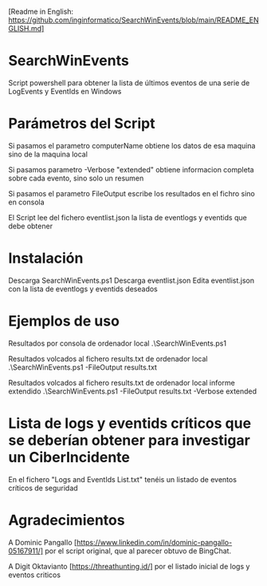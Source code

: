 [Readme in English: https://github.com/inginformatico/SearchWinEvents/blob/main/README_ENGLISH.md]

# SearchWinEvents
Script powershell para obtener la lista de últimos eventos de una serie de LogEvents y EventIds en Windows

# Parámetros del Script
Si pasamos el parametro computerName obtiene los datos de esa maquina sino de la maquina local

Si pasamos parametro -Verbose "extended" obtiene informacion completa sobre cada evento, sino solo un resumen

Si pasamos el parametro FileOutput escribe los resultados en el fichro sino en consola

El Script lee del fichero eventlist.json la lista de eventlogs y eventids que debe obtener

# Instalación
Descarga SearchWinEvents.ps1
Descarga eventlist.json
Edita eventlist.json con la lista de eventlogs y eventids deseados

# Ejemplos de uso

Resultados por consola de ordenador local
.\SearchWinEvents.ps1

Resultados volcados al fichero results.txt de ordenador local
.\SearchWinEvents.ps1 -FileOutput results.txt

Resultados volcados al fichero results.txt de ordenador local informe extendido
.\SearchWinEvents.ps1 -FileOutput results.txt -Verbose extended

# Lista de logs y eventids críticos que se deberían obtener para investigar un CiberIncidente
En el fichero "Logs and EventIds List.txt" tenéis un listado de eventos críticos de seguridad

# Agradecimientos 

A Dominic Pangallo [https://www.linkedin.com/in/dominic-pangallo-05167911/] por el script original, que al parecer obtuvo de BingChat.

A Digit Oktavianto [https://threathunting.id/] por el listado inicial de logs y eventos criticos
